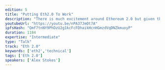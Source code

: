 ```yaml
---
edition: 5
title: "Putting Eth2.0 To Work"
description: "There is much excitement around Ethereum 2.0 but given the fast pace of the project it can be hard to keep up. The relationship between today's Ethereum and the new system can be murky: does eth2.0 replace eth1.0? And where does eth1.x fit in? This talk answers these questions by sketching the lesser known ways eth2.0 can directly benefit Ethereum 1.x. The two systems in fact complement each other as each phase of eth2.0 paves the way for tangible benefits to the network we all know and love. With Phase 0, we can upgrade Ethereum with the finality gadget, leveraging the proof-of-stake consensus to provide better security for the existing chain. With Phase 1, the proof-of-work chain can use the data-only shards to enhance the scalability of L2 solutions like zk-rollup and Plasma. With Phase 2, we can bring existing dApps into the realm of highly scalable smart contracts on shards with an upgraded virtual machine. Participants will gain a better understanding of the many ways eth2.0 can help scalability in the near term and onward into the future. While the journey there may be dynamic and winding, it is clear that the future of Ethereum is bright."
youtubeUrl: "https://youtu.be/nPA37JmOt7A"
ipfsHash: "Qmf7tnNY9PhDzU2g1kcFcFDhaikHcnHGmzdVqDNZkmuoyP"
duration: 1184
expertise: "Intermediate"
type: "Talk"
track: "Eth 2.0"
keywords: ['eth2','technical']
tags: ['Eth 2.0']
speakers: ['Alex Stokes']
---
```

